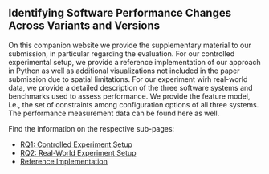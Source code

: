 ## Identifying Software Performance Changes Across Variants and Versions
On this companion website we provide the supplementary material to our submission, in particular regarding the evaluation. For our controlled experimental setup, we provide a reference implementation of our approach in Python as well as additional visualizations not included in the paper submission due to spatial limitations. For our experiment wirh real-world data, we provide a detailed description of the three software systems and benchmarks used to assess performance. We provide the feature model, i.e., the set of constraints among configuration options of all three systems. The performance measurement data can be found here as well.

Find the information on the respective sub-pages:
* [RQ1: Controlled Experiment Setup](ControlledSetup.md)
* [RQ2: Real-World Experiment Setup](RealWorldSetup.md)
* [Reference Implementation](/change_point_identification.py)

